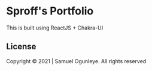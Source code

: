 # Sproff's Portfolio

This is built using ReactJS + Chakra-UI

## License

Copyright © 2021 | Samuel Ogunleye. All rights reserved
